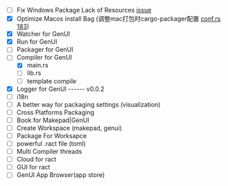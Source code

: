 - [ ] Fix Windows Package Lack of Resources [issue](https://github.com/Privoce/ract/issues/1)
- [x] Optimize Macos install Bag (调整mac打包时cargo-packager配置 [conf.rs 183](/Users/shengyifei/projects/gen_ui/ract_workspace/ract/src/core/entry/package/conf.rs))
- [x] Watcher for GenUI
- [x] Run for GenUI
- [ ] Packager for GenUI
- [ ] Compiler for GenUI
  - [x] main.rs
  - [ ] lib.rs
  - [ ] template compile
- [x] Logger for GenUI
------ v0.0.2
- [ ] i18n
- [ ] A better way for packaging settings (visualization)
- [ ] Cross Platforms Packaging
- [ ] Book for Makepad|GenUI
- [ ] Create Workspace (makepad, genui)
- [ ] Package For Worksapce
- [ ] powerful .ract file (toml)
- [ ] Multi Compiler threads
- [ ] Cloud for ract
- [ ] GUI for ract
- [ ] GenUI App Browser(app store)